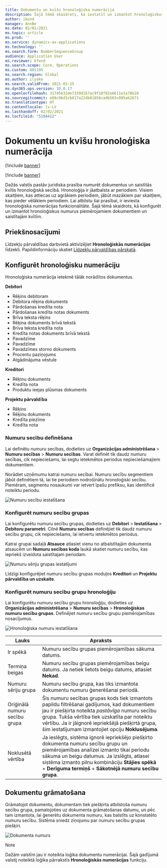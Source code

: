 ```yaml
---
title: Dokumentu un kvīšu hronoloģiska numerācija
description: Šajā tēmā skaidrots, kā iestatīt un izmantot hronoloģiskus numurus piemērojamiem dokumentiem un saistītajām kvītīm.
author: ikond
manager: AnnBe
ms.date: 02/01/2021
ms.topic: article
ms.prod: ''
ms.service: dynamics-ax-applications
ms.technology: ''
ms.search.form: NumberSequenceGroup
audience: Application User
ms.reviewer: kfend
ms.search.scope: Core, Operations
ms.custom: 401195
ms.search.region: Global
ms.author: ilyako
ms.search.validFrom: 2021-03-15
ms.dyn365.ops.version: 10.0.17
ms.openlocfilehash: 31745632de7339d167ac9f18f02e6611e1a78b28
ms.sourcegitcommit: e88c96d1cb817a22db81856cadb563c095ab2671
ms.translationtype: HT
ms.contentlocale: lv-LV
ms.lasthandoff: 02/02/2021
ms.locfileid: "5104412"
---
```

# <a name="numbering-documents-and-vouchers-chronologically"></a>Dokumentu un kvīšu hronoloģiska numerācija

[!include [banner](../includes/banner.md)]

[!include [banner](../includes/preview-banner.md)]

Dažās valstīs pastāv juridiska prasība numurēt dokumentus un saistītās kvītis hronoloģiskā secībā. Hronoloģija ir jāatbalsta ar periodiem. Visiem skaitļiem, kas attiecas uz agrākiem periodiem, jābūt mazākiem par skaitļiem, kas pieder vēlākiem periodiem. Lai atbilstu šai prasībai, ir ieviesta hronoloģiska numerācijas funkcionalitāte. Šajā tēmā skaidrots, kā konfigurēt un izmantot hronoloģiskus numurus piemērojamiem dokumentiem un saistītajām kvītīm.

## <a name="prerequisites"></a>Priekšnosacījumi

Līdzekļu pārvaldības darbvietā aktivizējiet **Hronoloģiskās numerācijas** līdzekli. Papildinformāciju skatiet [Līdzekļu pārvaldības pārskatā](../../fin-ops-core/fin-ops/get-started/feature-management/feature-management-overview.md).

## <a name="configure-chronological-numbering"></a>Konfigurēt hronoloģisku numerāciju

Hronoloģiska numerācija ietekmē tālāk norādītos dokumentus.

**Debitori**
- Rēķins debitoram
- Debitora rēķina dokuments
- Pārdošanas kredīta nota
- Pārdošanas kredīta notas dokuments
- Brīva teksta rēķins
- Rēķina dokuments brīvā tekstā
- Brīva teksta kredīta nota
- Kredīta notas dokuments brīvā tekstā
- Pavadzīme
- Pavadzīme
- Pavadzīmes storno dokuments
- Procentu paziņojums
- Atgādinājuma vēstule

**Kreditori**
- Rēķinu dokuments
- Kredīta nota
- Produktu ieejas plūsmas dokuments

**Projektu pārvaldība**
- Rēķins
- Rēķinu dokuments
- Kredīta piezīme
- Kredīta nota 

### <a name="define-number-sequences"></a>Numuru secību definēšana

Lai definētu numuru secības, dodieties uz **Organizācijas administrēšana** > **Numuru secības** > **Numuru secības**. Varat definēt tik daudz numuru secības, cik nepieciešams, lai segtu ietekmētos periodus nepieciešamajiem dokumentiem. 

Norādiet uzņēmumu katrai numuru secībai. Numuru secību segmentiem jābūt definētiem tā, lai tie periodiem nodrošinātu hronoloģiski secību. Piemēram, segmentu nosaukumi var ietvert īpašu prefiksu, kas identificē noteiktu periodu.

![Numuru secību iestatīšana](media/chrono-num-sequence.jpg)

### <a name="configure-number-sequence-groups"></a>Konfigurēt numuru secību grupas

Lai konfigurētu numuru secību grupas, dodieties uz **Debitori** > **Iestatīšana** > **Debitoru parametri**. Cilnē **Numuru secības** definējiet tik daudz numuru secību grupu, cik nepieciešams, lai ietvertu ietekmētos periodus. 

Katrai grupai sadaļā **Atsauce** atlasiet vienu no atbalstītajām dokumenta atsaucēm un **Numuru secības koda** laukā skatiet numuru secību, kas iepriekš izveidota saistītajam periodam.

![Numuru sēriju grupas iestatījumi](media/chrono-num-sequence-group.jpg)

Līdzīgi konfigurējiet numuru secību grupas moduļos **Kreditori** un **Projektu pārvaldība un uzskaite**.

### <a name="configure-number-sequence-groups-chronology"></a>Konfigurēt numuru secību grupu hronoloģiju

Lai konfigurētu numuru secību grupu hronoloģiju, dodieties uz **Organizācijas administrēšana** > **Numuru secības** > **Hronoloģiskas numuru secību grupas**. Definējiet numuru secību grupu piemērojamības nosacījumus.

![Hronoloģiska numuru iestatīšana](media/chrono-num-sequence-group-period.jpg)

| Lauks            | Apraksts                                                                                                                                                                                                                                                                                                                                                                                   |
|---------------------|------------------------------------------------------------------------------------------------------------------------------------------------------------------------------------------------------------------------------------------------------------------------------------------------------------------------------------------------------------------------------------------------|
| Ir spēkā  | Numuru secību grupas piemērojamības sākuma datums. |
| Termiņa beigas      | Numuru secību grupas piemērojamības beigu datums. Ja netiek lietots beigu datums, atlasiet **Nekad**. |
| Numuru sēriju grupa | Numuru secību grupa, kas tiks izmantota dokumentu numuru ģenerēšanai periodā. |
| Oriģinālā numuru secību grupa | Šis numuru secības grupas kods tiek izmantots papildu filtrēšanai gadījumos, kad dokumentiem jau ir piešķirta noteikta *pastāvīga* numuru secību grupa. Tukša vērtība tiek uzskatīta par noteiktu vērtību. Ja ir jāignorē iepriekšējā piešķirtā grupa, šim iestatījumam izmantojiet opciju **Noklusējuma**. |
| Noklusētā vērtība | Ja ieslēgts, sistēma ignorē iepriekšējo piešķirto dokumenta numuru secību grupu un piemērojamības analīzei izmanto tikai periodu sākuma un beigu datumus. Ja izslēgts, atlasei sistēma izmanto pilnu kombināciju **Stājies spēkā** + **Derīguma termiņš** + **Sākotnējā numuru secību grupa**. |

## <a name="document-posting"></a>Dokumentu grāmatošana
Grāmatojot dokumentu, dokumentam tiek piešķirta atbilstoša numuru secību grupa, pamatojoties uz dokumenta grāmatošanas datumu, un pēc tam izmantota, lai ģenerētu dokumenta numuru, kas balstīts uz konstatēto numuru secību. Sistēma sniedz ziņojumu par numuru secību grupas piešķiri.

![Dokumenta numurs](media/chrono-num-sequence-fti.jpg)

> [!NOTE]
> Dažām valstīm jau ir noteikta loģika dokumentu numerācijai. Šajā gadījumā valstij noteiktā loģika pārrakstīs **Hronoloģiskās numerācijas** funkciju.
